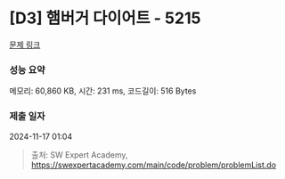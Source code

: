# [D3] 햄버거 다이어트 - 5215 

[문제 링크](https://swexpertacademy.com/main/code/problem/problemDetail.do?contestProbId=AWT-lPB6dHUDFAVT) 

### 성능 요약

메모리: 60,860 KB, 시간: 231 ms, 코드길이: 516 Bytes

### 제출 일자

2024-11-17 01:04



> 출처: SW Expert Academy, https://swexpertacademy.com/main/code/problem/problemList.do
